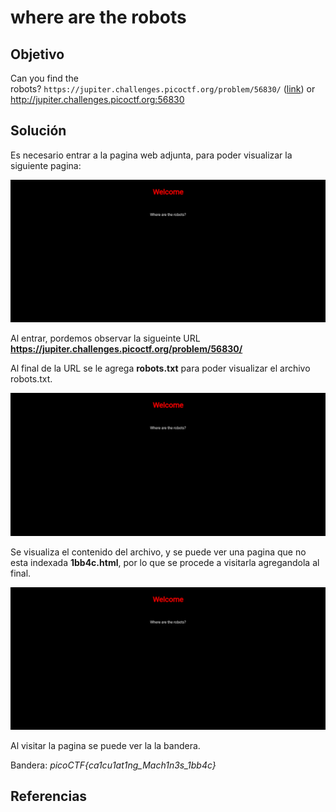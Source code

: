 # where are the robots
## Objetivo
Can you find the robots? `https://jupiter.challenges.picoctf.org/problem/56830/` ([link](https://jupiter.challenges.picoctf.org/problem/56830/)) or http://jupiter.challenges.picoctf.org:56830

## Solución 
Es necesario entrar a la pagina web adjunta, para poder visualizar la siguiente pagina:

![img1-index](img1-index.png)

Al entrar, pordemos observar la sigueinte URL **https://jupiter.challenges.picoctf.org/problem/56830/**

Al final de la URL se le agrega **robots.txt** para poder visualizar el archivo robots.txt.

![img2-robots](img1-index.png)

Se visualiza el contenido del archivo,  y se puede ver una pagina que no esta indexada **1bb4c.html**, por lo que se procede a visitarla agregandola al final.

![img1-index](img1-index.png)

Al visitar la pagina se puede ver la la bandera.

Bandera: *picoCTF{ca1cu1at1ng_Mach1n3s_1bb4c}*

## Referencias